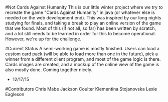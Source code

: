 #Not Cards Against Humanity
This is our little winter project where we try to recreate the game "Cards Against Humanity" in java (or whatever else is needed on the web development end). This was inspired by our long nights studying for finals, and taking a break to play an online version of the game that we found. Most of this (if not all, so far) has been written by scratch, and a lot still needs to be learned in order for this to become operational. However, we're up for the challenge.

#Current Status
A semi-working game is mostly finished. Users can load a custom card pack (will be able to load more than one in the future), pick a winner from a different client program, and most of the game logic is there. Cards images are created, and a mockup of the online view of the game is also mostly done. Coming together nicely.
- 12/17/15

#Contributors
Chris Mabe
Jackson Coulter
Klementina Stojanovska
Lexie Eagleson
